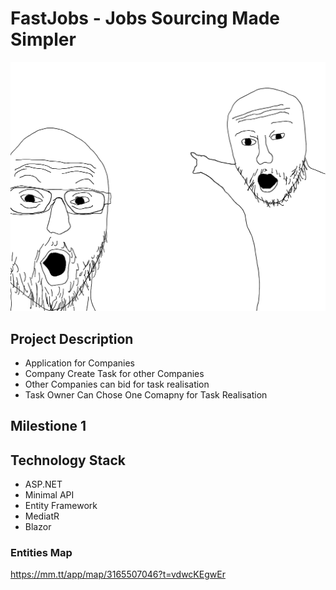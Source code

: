 # FastJobs - Jobs Sourcing Made Simpler
![FastJobs LOGO](./logo.png "FastJobs LOGO")

## Project Description

* Application for Companies
* Company Create Task for other Companies
* Other Companies can bid for task realisation
* Task Owner Can Chose One Comapny for Task Realisation

## Milestione 1

## Technology Stack

* ASP.NET
* Minimal API
* Entity Framework
* MediatR
* Blazor

### Entities Map 

https://mm.tt/app/map/3165507046?t=vdwcKEgwEr